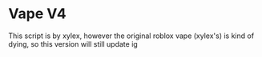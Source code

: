 # Vape V4
This script is by xylex, however the original roblox vape (xylex's)
 is kind of dying, so this version will still update ig

